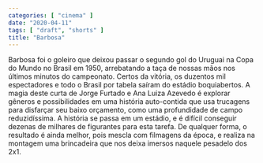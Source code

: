 ```yaml
---
categories: [ "cinema" ]
date: "2020-04-11"
tags: [ "draft", "shorts" ]
title: "Barbosa"
---
```

Barbosa foi o goleiro que deixou passar o segundo gol do Uruguai na Copa do Mundo no Brasil em 1950, arrebatando a taça de nossas mãos nos últimos minutos do campeonato. Certos da vitória, os duzentos mil espectadores e todo o Brasil por tabela saíram do estádio boquiabertos. A magia deste curta de Jorge Furtado e Ana Luiza Azevedo é explorar gêneros e possibilidades em uma história auto-contida que usa trucagens para disfarçar seu baixo orçamento, como uma profundidade de campo reduzidíssima. A história se passa em um estádio, e é difícil conseguir dezenas de milhares de figurantes para esta tarefa. De qualquer forma, o resultado é ainda melhor, pois mescla com filmagens da época, e realiza na montagem uma brincadeira que nos deixa imersos naquele pesadelo dos 2x1.
